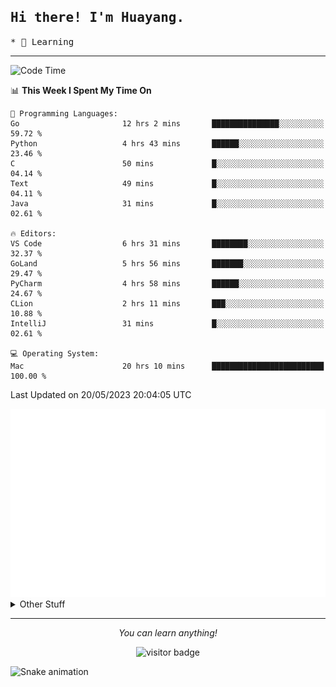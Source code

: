 <h2>
    <samp>Hi there! I'm Huayang.</samp>
</h2>
<p>
    <samp>
        * 🧐 Learning
    </samp>
</p>

<hr>

<!--START_SECTION:waka-->
![Code Time](http://img.shields.io/badge/Code%20Time-842%20hrs%2043%20mins-blue)

📊 **This Week I Spent My Time On** 

```text
💬 Programming Languages: 
Go                       12 hrs 2 mins       ███████████████░░░░░░░░░░   59.72 % 
Python                   4 hrs 43 mins       ██████░░░░░░░░░░░░░░░░░░░   23.46 % 
C                        50 mins             █░░░░░░░░░░░░░░░░░░░░░░░░   04.14 % 
Text                     49 mins             █░░░░░░░░░░░░░░░░░░░░░░░░   04.11 % 
Java                     31 mins             █░░░░░░░░░░░░░░░░░░░░░░░░   02.61 % 

🔥 Editors: 
VS Code                  6 hrs 31 mins       ████████░░░░░░░░░░░░░░░░░   32.37 % 
GoLand                   5 hrs 56 mins       ███████░░░░░░░░░░░░░░░░░░   29.47 % 
PyCharm                  4 hrs 58 mins       ██████░░░░░░░░░░░░░░░░░░░   24.67 % 
CLion                    2 hrs 11 mins       ███░░░░░░░░░░░░░░░░░░░░░░   10.88 % 
IntelliJ                 31 mins             █░░░░░░░░░░░░░░░░░░░░░░░░   02.61 % 

💻 Operating System: 
Mac                      20 hrs 10 mins      █████████████████████████   100.00 % 
```


 Last Updated on 20/05/2023 20:04:05 UTC
<!--END_SECTION:waka-->

<picture>
    <img src="/github-metrics.svg" alt="github metrics" style='visibility:visible'>
</picture>

<details>
  <summary>Other Stuff</summary>
  <br />
<!--   
  <p align="left">
    <img height="180em" src="https://github-readme-streak-stats.herokuapp.com/?user=GuillaumeFalourd" />
    
  </p> -->

  * 🏆 Some GitHub statistical reports:
  
  <img width="100%" src="https://github-profile-trophy.vercel.app/?username=xmchxup&column=7">
  <p align="left">  
    <img height="180em" src="https://github-readme-stats.vercel.app/api?username=xmchxup&hide_border=true&show_icons=true&include_all_commits=true&bg_color=0,EC6C6C,FFD479,FFFC79,73FA79&theme=graywhite&locale=en" />
    <img height="180em" src="https://github-readme-stats.vercel.app/api/top-langs/?username=xmchxup&hide=css,scss,html&langs_count=8&hide_border=true&layout=compact&bg_color=0,73FA79,73FDFF,D783FF&theme=graywhite&locale=en" />
  </p>
  
  <img width="100%" src="https://github-profile-summary-cards.vercel.app/api/cards/profile-details?username=xmchxup&theme=github" />
 
</a>
</details>
<hr>
<p align="center">
    <i>You can learn anything!</i>
    <p align="center">
        <img src="https://visitor-badge.laobi.icu/badge?page_id=xmchxup" alt="visitor badge"/>       
    </p>
</p>

![Snake animation](https://github.com/XmchxUp/XmchxUp/blob/output/github-contribution-grid-snake.gif)


